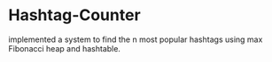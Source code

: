 # Hashtag-Counter
implemented a system to find the n most popular hashtags using max Fibonacci heap and hashtable.
